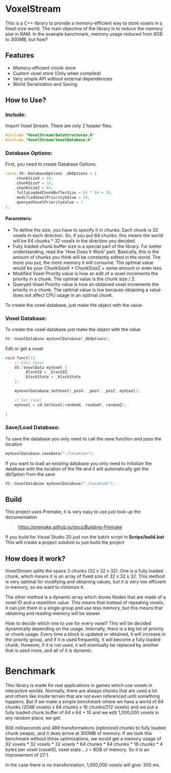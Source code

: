 
# VoxelStream

This is a C++ library to provide a memory-efficient way to store voxels in a fixed-size world. The main objective of the library is to reduce the memory size in RAM. In the example benchmark, memory usage reduced from 8GB to 300MB, but how?

## Features

- Memory-efficient chunk store
- Custom voxel store (Only when compiled)
- Very simple API without external dependencies
- World Serialization and Saving

## How to Use?
### Include:
Import Voxel Stream. There are only 2 header files.
```cpp
#include "VoxelStream/DataStructures.h"
#include "VoxelStream/VoxelDatabase.h"
```

### Database Options:
First, you need to create Database Options.

```cpp
const VS::DatabaseOptions _dbOptions = {
	.chunkSizeX = 64,
	.chunkSizeY = 16,
	.chunkSizeZ = 64,
	.fullyLoadedChunkBufferSize = 64 * 64 + 10,
	.modifiedVoxelPriorityValue = 34,
	.queryedVoxelPriorityValue = 1
};
```
#### Parameters:
-   To define the size, you have to specify it in chunks. Each chunk is 32 voxels in each direction. So, if you put 64 chunks, this means the world will be 64 chunks * 32 voxels in the direction you decided.
-   Fully loaded chunk buffer size is a special part of the library. For better understanding, read the 'How Does It Work' part. Basically, this is the amount of chunks you think will be constantly edited in the world. The more you put, the more memory it will consume. The optimal value would be your ChunkSizeX * ChunkSizeZ + some amount or even less.
-   Modified Voxel Priority value is how an edit of a voxel increments the priority in a chunk. The optimal value is the chunk size / 2.
-   Queryed Voxel Priority value is how an obtained voxel increments the priority in a chunk. The optimal value is low because obtaining a value does not affect CPU usage in an optimal chunk.

To create the voxel database, just make the object with the value.
 
###  Voxel Database:
To create the voxel database just make the object with the value
```cpp
VS::VoxelDatabase myVoxelDatabase(_dbOptions);
```
Edit or get a voxel
```cpp
void funct(){
    // Edit Voxel
    VS::VoxelData myVoxel {
    	.blockID = _blockID,
    	.blockState = _blockState
    };

    myVoxelDatabase.SetVoxel(_posX, _posY, _posZ, myVoxel);

    // Get Voxel
    myVoxel = vd.GetVoxel(randomX, randomY, randomZ);
    
}
```
###  Save/Load Database:
To save the database you only need to call the save function and pass the location
```cpp
myVoxelDatabase.saveData("./location");
```
If you want to load an existing database you only need to initialize the database with the location
of the file and it will automatically get the dbOption from the save
```cpp
VS::VoxelDatabase myVoxelDatabase("./location");
```

## Build
This project uses Premake, it is very easy to use just look up the documentation 

> https://premake.github.io/docs/Building-Premake

If you build for Visual Studio 20 just run the batch script in **Scrips/build.bat**
This will create a project solution tu just build the project

## How does it work?

VoxelStream splits the space 2 chunks (32 x 32 x 32). One is a fully loaded chunk, which means it is an array of fixed size of 32 x 32 x 32. This method is very optimal for modifying and obtaining values, but it is very low efficient in memory, so we want to minimize it.

The other method is a dynamic array which stores Nodes that are made of a voxel ID and a repetition value. This means that instead of repeating voxels, it can join them in a single group and use less memory, but this means that obtaining and reading memory will be slower.

How to decide which one to use for every voxel? This will be decided dynamically depending on the usage. Internally, there is a big list of priority or chunk usage. Every time a block is updated or obtained, it will increase in the priority group, and if it is used frequently, it will become a fully loaded chunk. However, if it is not used, it will eventually be replaced by another that is used more, and all of it is dynamic.


# Benchmark
This library is made for real applications in games which use voxels in interactive worlds. Normally, there are always chunks that are used a lot and others like inside terrain that are not even referenced until something happens. But if we make a simple benchmark where we have a world of 64 chunks (2048 voxels) x 64 chunks x 16 chunks(512 voxels) and we put a fully loaded chunk buffer of 64 x 64 + 10 and we edit 1,000,000 voxels in any random place, we get:

808 milliseconds and 489 transformations (optimized chunks to fully loaded chunk swaps), and it does arrive at 300MB of memory. If we took this benchmark without these optimizations, we would get a memory usage of 32 voxels * 32 voxels * 32 voxels * 64 chunks * 64 chunks * 16 chunks * 4 bytes per voxel (voxelID, voxel state ...) = 8GB of memory. So it is an improvement of 27:1.

In the case there is no transformation, 1,000,000 voxels will give: 300 ms.

